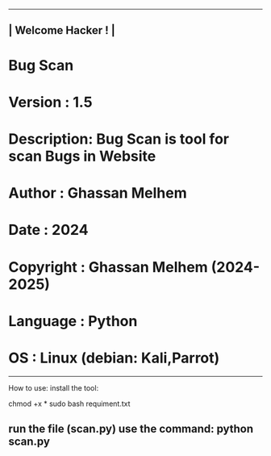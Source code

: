 ---------------------
|  Welcome Hacker ! |
---------------------
# Bug Scan
# Version    : 1.5
# Description: Bug Scan is tool for scan Bugs in Website
# Author     : Ghassan Melhem
# Date       : 2024
# Copyright  : Ghassan Melhem (2024-2025)
# Language   : Python
# OS         : Linux (debian: Kali,Parrot)
---------------------------------------------
How to use:
install the tool:

chmod +x *
sudo bash requiment.txt

run the file (scan.py)
use the command:
python scan.py
---------------------------------------------
